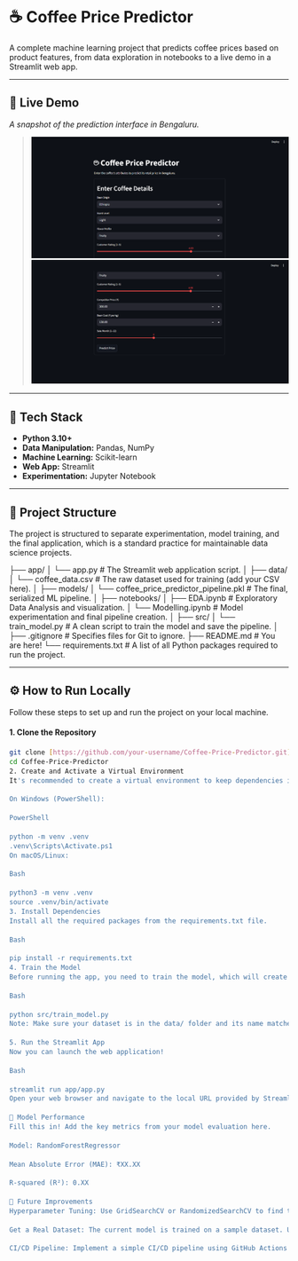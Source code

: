 # ☕ Coffee Price Predictor

A complete machine learning project that predicts coffee prices based on product features, from data exploration in notebooks to a live demo in a Streamlit web app.

---

## 🚀 Live Demo
*A snapshot of the prediction interface in Bengaluru.*

> ![Coffee Price Predictor Demo 1](assets/demo1.png)
> ![Coffee Price Predictor Demo 2](assets/demo2.png)


---

## 🔧 Tech Stack

* **Python 3.10+**
* **Data Manipulation:** Pandas, NumPy
* **Machine Learning:** Scikit-learn
* **Web App:** Streamlit
* **Experimentation:** Jupyter Notebook

---

## 📂 Project Structure

The project is structured to separate experimentation, model training, and the final application, which is a standard practice for maintainable data science projects.

├── app/
│   └── app.py              # The Streamlit web application script.
│
├── data/
│   └── coffee_data.csv     # The raw dataset used for training (add your CSV here).
│
├── models/
│   └── coffee_price_predictor_pipeline.pkl # The final, serialized ML pipeline.
│
├── notebooks/
│   ├── EDA.ipynb           # Exploratory Data Analysis and visualization.
│   └── Modelling.ipynb     # Model experimentation and final pipeline creation.
│
├── src/
│   └── train_model.py      # A clean script to train the model and save the pipeline.
│
├── .gitignore              # Specifies files for Git to ignore.
├── README.md               # You are here!
└── requirements.txt        # A list of all Python packages required to run the project.


---

## ⚙️ How to Run Locally

Follow these steps to set up and run the project on your local machine.

#### **1. Clone the Repository**
```bash
git clone [https://github.com/your-username/Coffee-Price-Predictor.git](https://github.com/your-username/Coffee-Price-Predictor.git)
cd Coffee-Price-Predictor
2. Create and Activate a Virtual Environment
It's recommended to create a virtual environment to keep dependencies isolated.

On Windows (PowerShell):

PowerShell

python -m venv .venv
.venv\Scripts\Activate.ps1
On macOS/Linux:

Bash

python3 -m venv .venv
source .venv/bin/activate
3. Install Dependencies
Install all the required packages from the requirements.txt file.

Bash

pip install -r requirements.txt
4. Train the Model
Before running the app, you need to train the model, which will create the .pkl file in the models/ directory.

Bash

python src/train_model.py
Note: Make sure your dataset is in the data/ folder and its name matches the one in the train_model.py script.

5. Run the Streamlit App
Now you can launch the web application!

Bash

streamlit run app/app.py
Open your web browser and navigate to the local URL provided by Streamlit (usually http://localhost:8501).

🎯 Model Performance
Fill this in! Add the key metrics from your model evaluation here.

Model: RandomForestRegressor

Mean Absolute Error (MAE): ₹XX.XX

R-squared (R²): 0.XX

🔮 Future Improvements
Hyperparameter Tuning: Use GridSearchCV or RandomizedSearchCV to find the optimal model parameters.

Get a Real Dataset: The current model is trained on a sample dataset. Using a larger, real-world dataset would improve performance and relevance.

CI/CD Pipeline: Implement a simple CI/CD pipeline using GitHub Actions to automatically test and deploy the application.